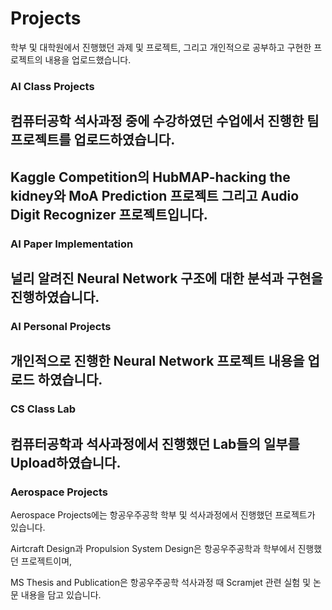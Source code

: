 # Projects

학부 및 대학원에서 진행했던 과제 및 프로젝트, 그리고 개인적으로 공부하고 구현한 프로젝트의 내용을 업로드했습니다.

### AI Class Projects
컴퓨터공학 석사과정 중에 수강하였던 수업에서 진행한 팀 프로젝트를 업로드하였습니다.
--------------
Kaggle Competition의 HubMAP-hacking the kidney와 MoA Prediction 프로젝트 그리고 Audio Digit Recognizer 프로젝트입니다.
--------------
### AI Paper Implementation

널리 알려진 Neural Network 구조에 대한 분석과 구현을 진행하였습니다.
--------------
### AI Personal Projects
개인적으로 진행한 Neural Network 프로젝트 내용을 업로드 하였습니다.
--------------
### CS Class Lab
컴퓨터공학과 석사과정에서 진행했던 Lab들의 일부를 Upload하였습니다. 
--------------
### Aerospace Projects
Aerospace Projects에는 항공우주공학 학부 및 석사과정에서 진행했던 프로젝트가 있습니다. 

Airtcraft Design과 Propulsion System Design은 항공우주공학과 학부에서 진행했던 프로젝트이며,

MS Thesis and Publication은 항공우주공학 석사과정 때 Scramjet 관련 실험 및 논문 내용을 담고 있습니다.
